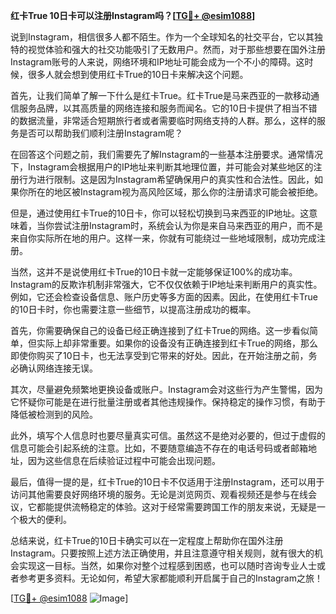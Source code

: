 **红卡True 10日卡可以注册Instagram吗？[[TG💪+ @esim1088](https://t.me/s/esim1088)]**

说到Instagram，相信很多人都不陌生。作为一个全球知名的社交平台，它以其独特的视觉体验和强大的社交功能吸引了无数用户。然而，对于那些想要在国外注册Instagram账号的人来说，网络环境和IP地址可能会成为一个不小的障碍。这时候，很多人就会想到使用红卡True的10日卡来解决这个问题。

首先，让我们简单了解一下什么是红卡True。红卡True是马来西亚的一款移动通信服务品牌，以其高质量的网络连接和服务而闻名。它的10日卡提供了相当不错的数据流量，非常适合短期旅行者或者需要临时网络支持的人群。那么，这样的服务是否可以帮助我们顺利注册Instagram呢？

在回答这个问题之前，我们需要先了解Instagram的一些基本注册要求。通常情况下，Instagram会根据用户的IP地址来判断其地理位置，并可能会对某些地区的注册行为进行限制。这是因为Instagram希望确保用户的真实性和合法性。因此，如果你所在的地区被Instagram视为高风险区域，那么你的注册请求可能会被拒绝。

但是，通过使用红卡True的10日卡，你可以轻松切换到马来西亚的IP地址。这意味着，当你尝试注册Instagram时，系统会认为你是来自马来西亚的用户，而不是来自你实际所在地的用户。这样一来，你就有可能绕过一些地域限制，成功完成注册。

当然，这并不是说使用红卡True的10日卡就一定能够保证100%的成功率。Instagram的反欺诈机制非常强大，它不仅仅依赖于IP地址来判断用户的真实性。例如，它还会检查设备信息、账户历史等多方面的因素。因此，在使用红卡True的10日卡时，你也需要注意一些细节，以提高注册成功的概率。

首先，你需要确保自己的设备已经正确连接到了红卡True的网络。这一步看似简单，但实际上却非常重要。如果你的设备没有正确连接到红卡True的网络，那么即使你购买了10日卡，也无法享受到它带来的好处。因此，在开始注册之前，务必确认网络连接无误。

其次，尽量避免频繁地更换设备或账户。Instagram会对这些行为产生警惕，因为它怀疑你可能是在进行批量注册或者其他违规操作。保持稳定的操作习惯，有助于降低被检测到的风险。

此外，填写个人信息时也要尽量真实可信。虽然这不是绝对必要的，但过于虚假的信息可能会引起系统的注意。比如，不要随意编造不存在的电话号码或者邮箱地址，因为这些信息在后续验证过程中可能会出现问题。

最后，值得一提的是，红卡True的10日卡不仅适用于注册Instagram，还可以用于访问其他需要良好网络环境的服务。无论是浏览网页、观看视频还是参与在线会议，它都能提供流畅稳定的体验。这对于经常需要跨国工作的朋友来说，无疑是一个极大的便利。

总结来说，红卡True的10日卡确实可以在一定程度上帮助你在国外注册Instagram。只要按照上述方法正确使用，并且注意遵守相关规则，就有很大的机会实现这一目标。当然，如果你对整个过程感到困惑，也可以随时咨询专业人士或者参考更多资料。无论如何，希望大家都能顺利开启属于自己的Instagram之旅！

[[TG💪+ @esim1088](https://t.me/s/esim1088) ![Image](https://i.postimg.cc/4NQfJmqS/Snipaste-2025-05-13-00-14-12.png)]